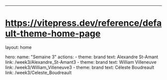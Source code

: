 ---
# https://vitepress.dev/reference/default-theme-home-page
layout: home

hero:
  name: "Semaine 3"
  actions:
    - theme: brand
      text: Alexandre St-Amant
      link: /week3/Alexandre_St-Amant3
    - theme: brand
      text: William Villeneuve
      link: /week3/William_Villeneuve3
    - theme: brand
      text: Céleste Boudreault
      link: /week3/Celeste_Boudreault

